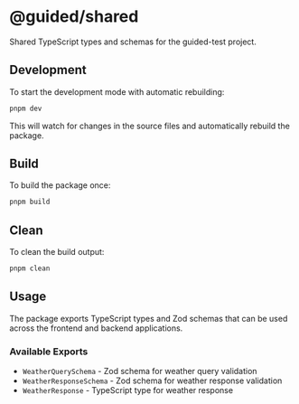 # @guided/shared

Shared TypeScript types and schemas for the guided-test project.

## Development

To start the development mode with automatic rebuilding:

```bash
pnpm dev
```

This will watch for changes in the source files and automatically rebuild the package.

## Build

To build the package once:

```bash
pnpm build
```

## Clean

To clean the build output:

```bash
pnpm clean
```

## Usage

The package exports TypeScript types and Zod schemas that can be used across the frontend and backend applications.

### Available Exports

- `WeatherQuerySchema` - Zod schema for weather query validation
- `WeatherResponseSchema` - Zod schema for weather response validation
- `WeatherResponse` - TypeScript type for weather response
